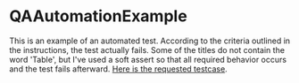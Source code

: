 # QAAutomationExample
This is an example of an automated test.  According to the criteria outlined in the instructions, the test actually fails.  Some of the titles do not contain the word 'Table', but I've used a soft assert so that all required behavior occurs and the test fails afterward.  [Here is the requested testcase](https://github.com/normalPerson123/QAAutomationExample/blob/main/QATest/src/test/java/TestCases/ProductSearchCartTest.java).
